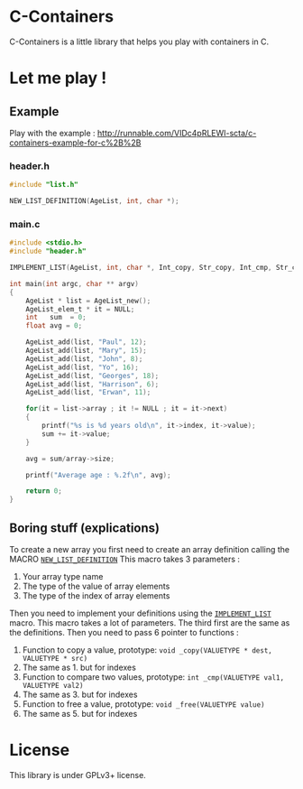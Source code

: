 C-Containers
============

C-Containers is a little library that helps you play with containers in C.

Let me play !
=============

Example
-------

Play with the example : http://runnable.com/VIDc4pRLEWI-scta/c-containers-example-for-c%2B%2B

### header.h

```C
#include "list.h"

NEW_LIST_DEFINITION(AgeList, int, char *);
```

### main.c

```C
#include <stdio.h>
#include "header.h"

IMPLEMENT_LIST(AgeList, int, char *, Int_copy, Str_copy, Int_cmp, Str_cmp, Int_free, Str_free);

int main(int argc, char ** argv)
{
	AgeList * list = AgeList_new();
	AgeList_elem_t * it = NULL;
	int   sum  = 0;
	float avg = 0;

	AgeList_add(list, "Paul", 12);
	AgeList_add(list, "Mary", 15);
	AgeList_add(list, "John", 8);
	AgeList_add(list, "Yo", 16);
	AgeList_add(list, "Georges", 18);
	AgeList_add(list, "Harrison", 6);
	AgeList_add(list, "Erwan", 11);

	for(it = list->array ; it != NULL ; it = it->next)
	{
		printf("%s is %d years old\n", it->index, it->value);
		sum += it->value;
	}

	avg = sum/array->size;

	printf("Average age : %.2f\n", avg);

	return 0;
}
```

Boring stuff (explications)
---------------------------
To create a new array you first need to create an array definition calling the MACRO [`NEW_LIST_DEFINITION`](https://github.com/AMDG2/C-Containers/blob/master/list.h#L215)
This macro takes 3 parameters :

1. Your array type name
2. The type of the value of array elements
3. The type of the index of array elements

Then you need to implement your definitions using the [`IMPLEMENT_LIST`](https://github.com/AMDG2/C-Containers/blob/master/list.h#L224) macro.
This macro takes a lot of parameters. The third first are the same as the definitions. Then you need to pass 6 pointer to functions :

1. Function to copy a value, prototype: `void _copy(VALUETYPE * dest, VALUETYPE * src)`
2. The same as 1. but for indexes
3. Function to compare two values, prototype: `int _cmp(VALUETYPE val1, VALUETYPE val2)`
4. The same as 3. but for indexes
5. Function to free a value, prototype: `void _free(VALUETYPE value)`
6. The same as 5. but for indexes

License
=======
This library is under GPLv3+ license.
